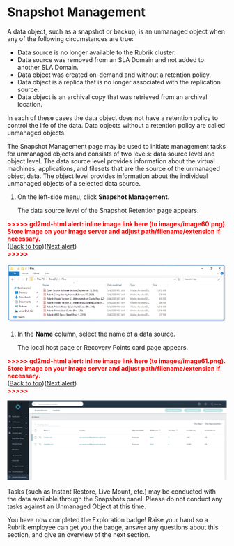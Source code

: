 # Snapshot Management

A data object, such as a snapshot or backup, is an unmanaged object when any of the following circumstances are true:



*   Data source is no longer available to the Rubrik cluster.
*   Data source was removed from an SLA Domain and not added to another SLA Domain.
*   Data object was created on-demand and without a retention policy.
*   Data object is a replica that is no longer associated with the replication source.
*   Data object is an archival copy that was retrieved from an archival location.

							

In each of these cases the data object does not have a retention policy to control the life of the data. Data objects without a retention policy are called unmanaged objects. 

The Snapshot Management page may be used to initiate management tasks for unmanaged objects and consists of two levels: data source level and object level. The data source level provides information about the virtual machines, applications, and filesets that are the source of the unmanaged object data. The object level provides information about the individual unmanaged objects of a selected data source. 



1. On the left-side menu, click **Snapshot Management**.

	The data source level of the Snapshot Retention page appears. 



<p id="gdcalert60" ><span style="color: red; font-weight: bold">>>>>>  gd2md-html alert: inline image link here (to images/image60.png). Store image on your image server and adjust path/filename/extension if necessary. </span><br>(<a href="#">Back to top</a>)(<a href="#gdcalert61">Next alert</a>)<br><span style="color: red; font-weight: bold">>>>>> </span></p>


![alt_text](images/image60.png "image_tooltip")




1. In the **Name** column, select the name of a data source.

	The local host page or Recovery Points card page appears.



<p id="gdcalert61" ><span style="color: red; font-weight: bold">>>>>>  gd2md-html alert: inline image link here (to images/image61.png). Store image on your image server and adjust path/filename/extension if necessary. </span><br>(<a href="#">Back to top</a>)(<a href="#gdcalert62">Next alert</a>)<br><span style="color: red; font-weight: bold">>>>>> </span></p>


![alt_text](images/image61.png "image_tooltip")


						

Tasks (such as Instant Restore, Live Mount, etc.) may be conducted with the data available through the Snapshots panel. Please do not conduct any tasks against an Unmanaged Object at this time. 

You have now completed the Exploration badge! Raise your hand so a Rubrik employee can get you the badge, answer any questions about this section, and give an overview of the next section.